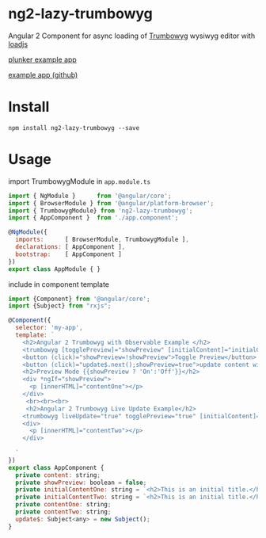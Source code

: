 # ng2-lazy-trumbowyg
Angular 2 Component for async loading of [Trumbowyg](https://alex-d.github.io/Trumbowyg/) wysiwyg editor with [loadjs](https://github.com/muicss/loadjs)

[plunker example app](https://plnkr.co/edit/dirpKmLNalUmz0mpdrk7?p=preview)

[example app (github)](https://github.com/monad98/ng2-lazy-trumbowyg-example)
# Install
`
npm install ng2-lazy-trumbowyg --save
`

# Usage
import TrumbowygModule in `app.module.ts`
```javascript
import { NgModule }      from '@angular/core';
import { BrowserModule } from '@angular/platform-browser';
import { TrumbowygModule} from 'ng2-lazy-trumbowyg';
import { AppComponent }  from './app.component';

@NgModule({
  imports:      [ BrowserModule, TrumbowygModule ],
  declarations: [ AppComponent ],
  bootstrap:    [ AppComponent ]
})
export class AppModule { }
```

include <trumbowyg> in component template
```javascript
import {Component} from '@angular/core';
import {Subject} from "rxjs";

@Component({
  selector: 'my-app',
  template: `
    <h2>Angular 2 Trumbowyg with Observable Example </h2>
    <trumbowyg [togglePreview]="showPreview" [initialContent]="initialContentOne" [update]="update$" (savedContent)="contentOne=$event"></trumbowyg>
    <button (click)="showPreview=!showPreview">Toggle Preview</button>
    <button (click)="update$.next();showPreview=true">update content with observable</button>
    <h2>Preview Mode {{showPreview ? 'On':'Off'}}</h2>
    <div *ngIf="showPreview">
      <p [innerHTML]="contentOne"></p>
    </div>
     <br><br><br>
     <h2>Angular 2 Trumbowyg Live Update Example</h2>
    <trumbowyg liveUpdate="true" togglePreview="true" [initialContent]="initialContentTwo" (savedContent)="contentTwo=$event"></trumbowyg>
    <div>
      <p [innerHTML]="contentTwo"></p>
    </div>
     
  `
})
export class AppComponent {
  private content: string;
  private showPreview: boolean = false;
  private initialContentOne: string = `<h2>This is an initial title.</h2><p>This is an initial content.</p><p><img src="https://angular.io/resources/images/logos/standard/shield-large.png" alt=""><br></p><p><br></p>`
  private initialContentTwo: string = `<h2>This is an initial title.</h2><p>This is an initial content.</p><p><img src="https://angular.io/resources/images/logos/standard/shield-large.png" alt=""><br></p><p><br></p>`
  private contentOne: string;
  private contentTwo: string;
  update$: Subject<any> = new Subject();
}
```